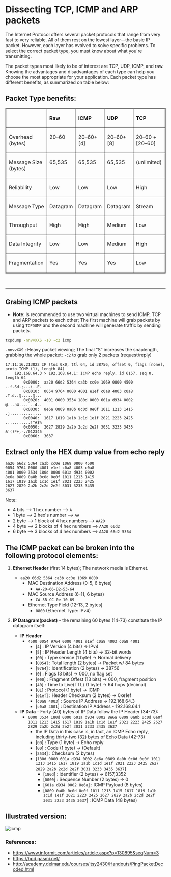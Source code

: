 # Dissecting TCP, ICMP and ARP packets
The Internet Protocol offers several packet protocols that range from very fast to very reliable. All of them rest on the lowest layer—the basic IP packet. However, each layer has evolved to solve specific problems. To select the correct packet type, you must know about what you're transmitting.

The packet types most likely to be of interest are TCP, UDP, ICMP, and raw. Knowing the advantages and disadvantages of each type can help you choose the most appropriate for your application. Each packet type has different benefits, as summarized on table below:

## Packet Type benefits:
<table cellspacing="2" cellpadding="2" border="2">
  <colgroup> <col width="108"> <col width="60"> <col width="62"> <col width="63"> 
  <col width="67"> </colgroup> <thead> 
  <tr valign="TOP"> 
    <td colspan="1" rowspan="1" width="118" valign="TOP"> 
      <p>&nbsp;</p>
    </td>
    <td colspan="1" rowspan="1" width="59" valign="TOP"> 
      <p><b>Raw</b></p>
    </td>
    <td colspan="1" rowspan="1" width="62" valign="TOP"> 
      <p><b>ICMP</b></p>
    </td>
    <td colspan="1" rowspan="1" width="61" valign="TOP"> 
      <p><b>UDP</b></p>
    </td>
    <td colspan="1" rowspan="1" width="88" valign="TOP"> 
      <p><b>TCP</b></p>
    </td>
  </tr>
  </thead> <tbody> 
  <tr valign="TOP"> 
    <td colspan="1" rowspan="1" width="118" valign="TOP"> 
      <p>Overhead (bytes)</p>
    </td>
    <td colspan="1" rowspan="1" width="59" valign="TOP"> 
      <p>20–60</p>
    </td>
    <td colspan="1" rowspan="1" width="62" valign="TOP"> 
      <p>20–60+[4]</p>
    </td>
    <td colspan="1" rowspan="1" width="61" valign="TOP"> 
      <p>20–60+[8]</p>
    </td>
    <td colspan="1" rowspan="1" width="88" valign="TOP"> 
      <p>20–60 +[20–60]</p>
    </td>
  </tr>
  <tr valign="TOP"> 
    <td colspan="1" rowspan="1" width="118" valign="TOP"> 
      <p>Message Size (bytes)</p>
    </td>
    <td colspan="1" rowspan="1" width="59" valign="TOP"> 
      <p>65,535</p>
    </td>
    <td colspan="1" rowspan="1" width="62" valign="TOP"> 
      <p>65,535</p>
    </td>
    <td colspan="1" rowspan="1" width="61" valign="TOP"> 
      <p>65,535</p>
    </td>
    <td colspan="1" rowspan="1" width="88" valign="TOP"> 
      <p>(unlimited)</p>
    </td>
  </tr>
  <tr valign="TOP"> 
    <td colspan="1" rowspan="1" width="118" valign="TOP"> 
      <p>Reliability</p>
    </td>
    <td colspan="1" rowspan="1" width="59" valign="TOP"> 
      <p>Low</p>
    </td>
    <td colspan="1" rowspan="1" width="62" valign="TOP"> 
      <p>Low</p>
    </td>
    <td colspan="1" rowspan="1" width="61" valign="TOP"> 
      <p>Low</p>
    </td>
    <td colspan="1" rowspan="1" width="88" valign="TOP"> 
      <p>High</p>
    </td>
  </tr>
  <tr valign="TOP"> 
    <td colspan="1" rowspan="1" width="118" valign="TOP"> 
      <p>Message Type</p>
    </td>
    <td colspan="1" rowspan="1" width="59" valign="TOP"> 
      <p>Datagram</p>
    </td>
    <td colspan="1" rowspan="1" width="62" valign="TOP"> 
      <p>Datagram</p>
    </td>
    <td colspan="1" rowspan="1" width="61" valign="TOP"> 
      <p>Datagram</p>
    </td>
    <td colspan="1" rowspan="1" width="88" valign="TOP"> 
      <p>Stream</p>
    </td>
  </tr>
  <tr valign="TOP"> 
    <td colspan="1" rowspan="1" width="118" valign="TOP"> 
      <p>Throughput</p>
    </td>
    <td colspan="1" rowspan="1" width="59" valign="TOP"> 
      <p>High</p>
    </td>
    <td colspan="1" rowspan="1" width="62" valign="TOP"> 
      <p>High</p>
    </td>
    <td colspan="1" rowspan="1" width="61" valign="TOP"> 
      <p>Medium</p>
    </td>
    <td colspan="1" rowspan="1" width="88" valign="TOP"> 
      <p>Low</p>
    </td>
  </tr>
  <tr valign="TOP"> 
    <td colspan="1" rowspan="1" width="118" valign="TOP"> 
      <p>Data Integrity</p>
    </td>
    <td colspan="1" rowspan="1" width="59" valign="TOP"> 
      <p>Low</p>
    </td>
    <td colspan="1" rowspan="1" width="62" valign="TOP"> 
      <p>Low</p>
    </td>
    <td colspan="1" rowspan="1" width="61" valign="TOP"> 
      <p>Medium</p>
    </td>
    <td colspan="1" rowspan="1" width="88" valign="TOP"> 
      <p>High</p>
    </td>
  </tr>
  <tr valign="TOP"> 
    <td colspan="1" rowspan="1" width="118" valign="TOP"> 
      <p>Fragmentation</p>
    </td>
    <td colspan="1" rowspan="1" width="59" valign="TOP"> 
      <p>Yes</p>
    </td>
    <td colspan="1" rowspan="1" width="62" valign="TOP"> 
      <p>Yes</p>
    </td>
    <td colspan="1" rowspan="1" width="61" valign="TOP"> 
      <p>Yes</p>
    </td>
    <td colspan="1" rowspan="1" width="88" valign="TOP"> 
      <p>Low</p>
    </td>
  </tr>
  </tbody> 
</table>

<br>

* * * 

## Grabing ICMP packets


- **Note**: Is recommended to use two virtual machines to send ICMP, TCP and ARP packets to each other; The first machine will grab packets by using ```TCPDUMP``` and the second machine will generate traffic by sending packets.

```bash
tcpdump -nnvvXXS -s0 -c2 icmp
```

```-nnvvXXS``` : Heavy packet viewing; The final “S” increases the snaplength, grabbing the whole packet; ```-c2``` to grab only 2 packets (request/reply)

```log
17:11:16.213822 IP (tos 0x0, ttl 64, id 38756, offset 0, flags [none], proto ICMP (1), length 84)
    192.168.64.3 > 192.168.64.1: ICMP echo reply, id 6157, seq 0, length 64
        0x0000:  aa20 66d2 5364 ca3b cc0e 1069 0800 4500  ..f.Sd.;...i..E.
        0x0010:  0054 9764 0000 4001 e1ef c0a8 4003 c0a8  .T.d..@.....@...
        0x0020:  4001 0000 3534 180d 0000 601a d934 0002  @...54....`..4..
        0x0030:  8e6a 0809 0a0b 0c0d 0e0f 1011 1213 1415  .j..............
        0x0040:  1617 1819 1a1b 1c1d 1e1f 2021 2223 2425  ...........!"#$%
        0x0050:  2627 2829 2a2b 2c2d 2e2f 3031 3233 3435  &'()*+,-./012345
        0x0060:  3637     

```

## Extract only the HEX dump value from echo reply

```
aa20 66d2 5364 ca3b cc0e 1069 0800 4500 
0054 9764 0000 4001 e1ef c0a8 4003 c0a8
4001 0000 3534 180d 0000 601a d934 0002
8e6a 0809 0a0b 0c0d 0e0f 1011 1213 1415
1617 1819 1a1b 1c1d 1e1f 2021 2223 2425
2627 2829 2a2b 2c2d 2e2f 3031 3233 3435
3637
```

Note:

- 4 bits --> 1 hex number --> ```A```
- 1 byte --> 2 hex's number  --> ```AA```
- 2 byte --> 1 block of 4 hex numbers --> ```AA20```
- 4 byte --> 2 blocks of 4 hex numbers --> ```AA20 66d2```
- 6 byte --> 3 blocks of 4 hex numbers --> ```AA20 66d2 5364```

## The ICMP packet can be broken into the following protocol elements:
1) **Ethernet Header** (first 14 bytes); The network media is Ethernet.
    - ```aa20 66d2 5364 ca3b cc0e 1069 0800```
        - MAC Destination Address (0-5, 6 bytes)
            - ```AA-20-66-D2-53-64 ```
        - MAC Source Address (6-11, 6 bytes)
            - ```CA-3B-CC-0e-10-69```
        - Ethernet Type Field (12-13, 2 bytes)
            - ```0800``` (Ethernet Type: IPv4)

2) **IP Datagram(packet)** - the remaining 60 bytes (14-73) constitute the IP datagram itself:
    - **IP Header** 
        - ```4500 0054 9764 0000 4001 e1ef c0a8 4003 c0a8 4001```
            - [```4```] : IP Version (4 bits) → IPv4
            - [```5```] : IP Header Length (4 bits) → 32-bit words
            - [```00```] : Type service (1 byte) → Normal delivery
            - [```0054```] : Total length (2 bytes) → Packet w/ 84 bytes
            - [```9764```] : Identification (2 bytes) → 38756 
            - [```0```] : Flags (3 bits) → 000, no flag set
            - [```000```] : Fragment Offest (13 bits) → 000, fragment position
            - [```40```] : Time to Live(TTL) (1 byte) → 64 hops (decimal)
            - [```01```] : Protocol (1 byte) → ICMP
            - [```e1ef```] : Header Checksum (2 bytes) → 0xe1ef
            - [```c0a8 4003```] : Source IP Address → 192.168.64.3 
            - [```c0a8 4001```] : Destination IP Address - 192.168.64.1
    - **IP Data** - Forty (40) bytes of IP Data follow the IP Header (34-73):
        - ```0000 3534 180d 0000 601a d934 0002 8e6a 0809 0a0b 0c0d 0e0f 1011 1213 1415 1617 1819 1a1b 1c1d 1e1f 2021 2223 2425 2627 2829 2a2b 2c2d 2e2f 3031 3233 3435 3637```
            - the IP Data in this case is, in fact, an ICMP Echo reply, including thirty-two (32) bytes of Echo Data (42-73)
            - [```00```] : Type (1 byte) → Echo reply
            - [```00```] : Code (1 byte) → (Default)
            - [```3534```] : Checksum (2 bytes)
            - [```180d 0000 601a d934 0002 8e6a 0809 0a0b 0c0d 0e0f 1011 1213 1415 1617 1819 1a1b 1c1d 1e1f 2021 2223 2425 2627 2829 2a2b 2c2d 2e2f 3031 3233 3435 3637```]
                - [```180d```] : Identifier (2 bytes) → 6157,3352
                - [```0000```] : Sequence Number (2 bytes) → 0
                - [```601a d934 0002 8e6a```] : ICMP Payload (8 bytes) 
                - [```0809 0a0b 0c0d 0e0f 1011 1213 1415 1617 1819 1a1b 1c1d 1e1f 2021 2223 2425 2627 2829 2a2b 2c2d 2e2f 3031 3233 3435 3637```] : ICMP Data (48 bytes)

## Illustrated version:
![icmp](https://user-images.githubusercontent.com/3259997/106795623-35bf1a00-6652-11eb-9b2e-a2cdc0d104c0.png)


### References:
- https://www.informit.com/articles/article.aspx?p=130895&seqNum=3
- https://hpd.gasmi.net/
- http://academy.delmar.edu/courses/itsy2430/Handouts/PingPacketDecoded.html
